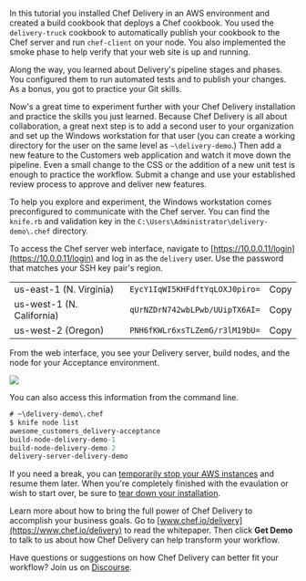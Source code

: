 In this tutorial you installed Chef Delivery in an AWS environment and created a build cookbook that deploys a Chef cookbook. You used the `delivery-truck` cookbook to automatically publish your cookbook to the Chef server and run `chef-client` on your node. You also implemented the smoke phase to help verify that your web site is up and running.

Along the way, you learned about Delivery's pipeline stages and phases. You configured them to run automated tests and to publish your changes. As a bonus, you got to practice your Git skills.

Now's a great time to experiment further with your Chef Delivery installation and practice the skills you just learned. Because Chef Delivery is all about collaboration, a great next step is to add a second user to your organization and set up the Windows workstation for that user (you can create a working directory for the user on the same level as <code class="file-path">~\delivery-demo</code>.) Then add a new feature to the Customers web application and watch it move down the pipeline. Even a small change to the CSS or the addition of a new unit test is enough to practice the workflow. 
Submit a change and use your established review process to approve and deliver new features.

To help you explore and experiment, the Windows workstation comes preconfigured to communicate with the Chef server. You can find the <code class="file-path">knife.rb</code> and validation key in the <code class="file-path">C:\Users\Administrator\delivery-demo\\.chef</code> directory. 

To access the Chef server web interface, navigate to [https://10.0.0.11/login](https://10.0.0.11/login) and log in as the `delivery` user. Use the password that matches your SSH key pair's region.

<table>
  <tbody>
    <tr>
      <td>us-east-1 (N. Virginia)</td>
      <td id="chef-server-us-east-1"><code>EycY1IqWI5KHFdftYqLOXJ0piro=</code></td>
      <td><a data-copytarget="#chef-server-us-east-1" class='small-button radius'>Copy</a></td>
    </tr>
    <tr>
      <td>us-west-1 (N. California)</td>
      <td id="chef-server-us-west-1"><code>qUrNZDrN742wbLPwb/UUipTX6AI=</code></td>
      <td><a data-copytarget="#chef-server-us-west-1" class='small-button radius'>Copy</a></td>
    </tr>
    <tr>
      <td>us-west-2 (Oregon)</td>
      <td id="chef-server-us-west-2"><code>PNH6fKWLr6xsTLZemG/r3lM19bU=</code></td>
      <td><a data-copytarget="#chef-server-us-west-2" class='small-button radius'>Copy</a></td>
    </tr>
  </tbody>
</table>

From the web interface, you see your Delivery server, build nodes, and the node for your Acceptance environment.

![](delivery/chef_server_webui.png)

You can also access this information from the command line. 

```ps
# ~\delivery-demo\.chef
$ knife node list
awesome_customers_delivery-acceptance
build-node-delivery-demo-1
build-node-delivery-demo-2
delivery-server-delivery-demo
```

If you need a break, you can [temporarily stop your AWS instances](/delivery/get-started/managing-your-aws-instances#stoppingandrestartingyourawsinstances) and resume them later. When you're completely finished with the evaulation or wish to start over, be sure to [tear down your installation](/delivery/get-started/managing-your-aws-instances#tearingdownyourdeliveryinstallation).

Learn more about how to bring the full power of Chef Delivery to accomplish your business goals. Go to [www.chef.io/delivery](https://www.chef.io/delivery) to read the whitepaper. Then click **Get Demo** to talk to us about how Chef Delivery can help transform your workflow.

Have questions or suggestions on how Chef Delivery can better fit your workflow? Join us on [Discourse](https://discourse.chef.io/c/delivery).